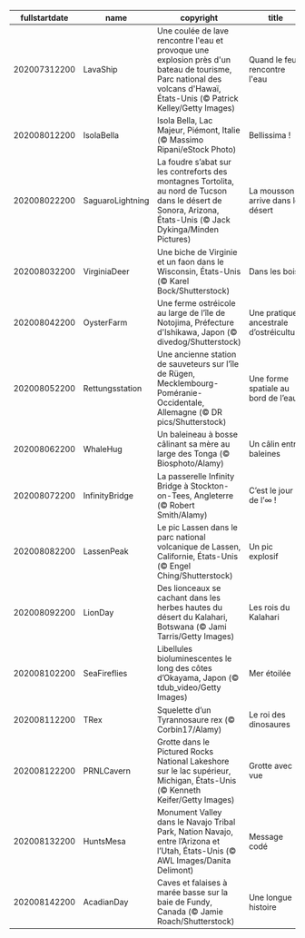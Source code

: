 |fullstartdate|name|copyright|title|image|
|--|--|--|--|--|
202007312200|LavaShip|Une coulée de lave rencontre l'eau et provoque une explosion près d'un bateau de tourisme, Parc national des volcans d'Hawaï, États-Unis (© Patrick Kelley/Getty Images)|Quand le feu rencontre l'eau|![](/fr-FR/2020/08/202007312200LavaShip.jpg)|
202008012200|IsolaBella|Isola Bella, Lac Majeur, Piémont, Italie (© Massimo Ripani/eStock Photo)|Bellissima !|![](/fr-FR/2020/08/202008012200IsolaBella.jpg)|
202008022200|SaguaroLightning|La foudre s’abat sur les contreforts des montagnes Tortolita, au nord de Tucson dans le désert de Sonora, Arizona, États-Unis (© Jack Dykinga/Minden Pictures)|La mousson arrive dans le désert|![](/fr-FR/2020/08/202008022200SaguaroLightning.jpg)|
202008032200|VirginiaDeer|Une biche de Virginie et un faon dans le Wisconsin, États-Unis (© Karel Bock/Shutterstock)|Dans les bois|![](/fr-FR/2020/08/202008032200VirginiaDeer.jpg)|
202008042200|OysterFarm|Une ferme ostréicole au large de l’île de Notojima, Préfecture d'Ishikawa, Japon (© divedog/Shutterstock)|Une pratique ancestrale d’ostréiculture|![](/fr-FR/2020/08/202008042200OysterFarm.jpg)|
202008052200|Rettungsstation|Une ancienne station de sauveteurs sur l’île de Rügen, Mecklembourg-Poméranie-Occidentale, Allemagne (© DR pics/Shutterstock)|Une forme spatiale au bord de l’eau|![](/fr-FR/2020/08/202008052200Rettungsstation.jpg)|
202008062200|WhaleHug|Un baleineau à bosse câlinant sa mère au large des Tonga (© Biosphoto/Alamy)|Un câlin entre baleines|![](/fr-FR/2020/08/202008062200WhaleHug.jpg)|
202008072200|InfinityBridge|La passerelle Infinity Bridge à Stockton-on-Tees, Angleterre (© Robert Smith/Alamy)|C’est le jour de l’∞ !|![](/fr-FR/2020/08/202008072200InfinityBridge.jpg)|
202008082200|LassenPeak|Le pic Lassen dans le parc national volcanique de Lassen, Californie, États-Unis (© Engel Ching/Shutterstock)|Un pic explosif|![](/fr-FR/2020/08/202008082200LassenPeak.jpg)|
202008092200|LionDay|Des lionceaux se cachant dans les herbes hautes du désert du Kalahari, Botswana (© Jami Tarris/Getty Images)|Les rois du Kalahari|![](/fr-FR/2020/08/202008092200LionDay.jpg)|
202008102200|SeaFireflies|Libellules bioluminescentes le long des côtes d’Okayama, Japon (© tdub_video/Getty Images)|Mer étoilée|![](/fr-FR/2020/08/202008102200SeaFireflies.jpg)|
202008112200|TRex|Squelette d’un Tyrannosaure rex (© Corbin17/Alamy)|Le roi des dinosaures|![](/fr-FR/2020/08/202008112200TRex.jpg)|
202008122200|PRNLCavern|Grotte dans le Pictured Rocks National Lakeshore sur le lac supérieur, Michigan, États-Unis (© Kenneth Keifer/Getty Images)|Grotte avec vue|![](/fr-FR/2020/08/202008122200PRNLCavern.jpg)|
202008132200|HuntsMesa|Monument Valley dans le Navajo Tribal Park, Nation Navajo, entre l’Arizona et l’Utah, États-Unis (© AWL Images/Danita Delimont)|Message codé|![](/fr-FR/2020/08/202008132200HuntsMesa.jpg)|
202008142200|AcadianDay|Caves et falaises à marée basse sur la baie de Fundy, Canada (© Jamie Roach/Shutterstock)|Une longue histoire|![](/fr-FR/2020/08/202008142200AcadianDay.jpg)|
